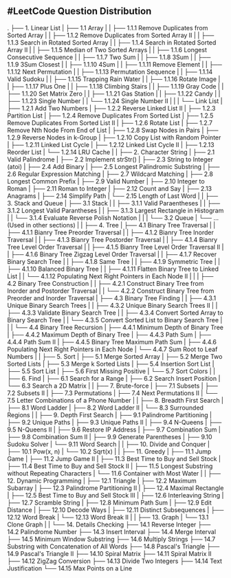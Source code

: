 #LeetCode
Question Distribution
---------------------
.
├── 1. Linear List
|   ├── 1.1 Array
|   |   ├── 1.1.1 Remove Duplicates from Sorted Array
|   |   ├── 1.1.2 Remove Duplicates from Sorted Array II
|   |   ├── 1.1.3 Search in Rotated Sorted Array
|   |   ├── 1.1.4 Search in Rotated Sorted Array II
|   |   ├── 1.1.5 Median of Two Sorted Arrays
|   |   ├── 1.1.6 Longest Consecutive Sequence
|   |   ├── 1.1.7 Two Sum
|   |   ├── 1.1.8 3Sum
|   |   ├── 1.1.9 3Sum Closest
|   |   ├── 1.1.10 4Sum
|   |   ├── 1.1.11 Remove Element
|   |   ├── 1.1.12 Next Permutation
|   |   ├── 1.1.13 Permutation Sequence
|   |   ├── 1.1.14 Valid Sudoku
|   |   ├── 1.1.15 Trapping Rain Water
|   |   ├── 1.1.16 Rotate Image
|   |   ├── 1.1.17 Plus One
|   |   ├── 1.1.18 Climbing Stairs
|   |   ├── 1.1.19 Gray Code
|   |   ├── 1.1.20 Set Matrix Zero
|   |   ├── 1.1.21 Gas Station
|   |   ├── 1.1.22 Candy
|   |   ├── 1.1.23 Single Number
|   |   └── 1.1.24 Single Number II
|   |
|   └── Link List
|       ├── 1.2.1 Add Two Numbers
|       ├── 1.2.2 Reverse Linked List II
|       ├── 1.2.3 Partition List
|       ├── 1.2.4 Remove Duplicates From Sorted List
|       ├── 1.2.5 Remove Duplicates From Sorted List II
|       ├── 1.2.6 Rotate List
|       ├── 1.2.7 Remove Nth Node From End of List
|       ├── 1.2.8 Swap Nodes in Pairs
|       ├── 1.2.9 Reverse Nodes in k-Group
|       ├── 1.2.10 Copy List with Random Pointer
|       ├── 1.2.11 Linked List Cycle
|       ├── 1.2.12 Linked List Cycle II
|       ├── 1.2.13 Reorder List
|       └── 1.2.14 LRU Cache
|
|
├── 2. Character String
|   ├── 2.1 Valid Palindrome
|   ├── 2.2 Implement strStr()
|   ├── 2.3 String to Integer (atoi)
|   ├── 2.4 Add Binary
|   ├── 2.5 Longest Palindromic Substring
|   ├── 2.6 Regular Expression Matching
|   ├── 2.7 Wildcard Matching
|   ├── 2.8 Longest Common Prefix
|   ├── 2.9 Valid Number
|   ├── 2.10 Integer to Roman
|   ├── 2.11 Roman to Integer
|   ├── 2.12 Count and Say
|   ├── 2.13 Anagrams
|   ├── 2.14 Simplify Path
|   └── 2.15 Length of Last Word
|
|
├── 3. Stack and Queue
|   ├── 3.1 Stack
|   |   ├── 3.1.1 Valid Paraentheses
|   |   ├── 3.1.2 Longest Valid Parantheses
|   |   ├── 3.1.3 Largest Rectangle in Histogram
|   |   └── 3.1.4 Evaluate Reverse Polish Notation
|   |
|   └── 3.2 Queue
|   	└── ... (Used in other sections)
|
|
├── 4. Tree
|   ├── 4.1 Binary Tree Traversal
|   |   ├── 4.1.1 Bianry Tree Preorder Traversal
|   |   ├── 4.1.2 Bianry Tree Inorder Traversal
|   |   ├── 4.1.3 Bianry Tree Postorder Traversal
|   |   ├── 4.1.4 Bianry Tree Level Order Traversal
|   |   ├── 4.1.5 Bianry Tree Level Order Traversal II
|   |   ├── 4.1.6 Binary Tree Zigzag Level Order Traversal
|   |   ├── 4.1.7 Recover Binary Search Tree
|   |   ├── 4.1.8 Same Tree
|   |   ├── 4.1.9 Symmetric Tree
|   |   ├── 4.1.10 Balanced Binary Tree
|   |   ├── 4.1.11 Flatten Binary Tree to Linked List
|   |   └── 4.1.12 Populating Next Right Pointers in Each Node II
|   |
|   ├── 4.2 Binary Tree Construction
|   |   ├── 4.2.1 Construct Binary Tree from Inorder and Postorder Traversal
|   |   └── 4.2.2 Construct Binary Tree from Preorder and Inorder Traversal
|   ├── 4.3 Binary Tree Finding
|   |   ├── 4.3.1 Unique Binary Search Trees
|   |   ├── 4.3.2 Unique Binary Search Trees II
|   |   ├── 4.3.3 Validate Binary Search Tree
|   |   ├── 4.3.4 Convert Sorted Array to Binary Search Tree
|   |   └── 4.3.5 Convert Sorted List to Binary Search Tree
|   | 
|   └── 4.4 Binary Tree Recursion
|       ├── 4.4.1 Minimum Depth of Binary Tree
|       ├── 4.4.2 Maximum Depth of Binary Tree
|       ├── 4.4.3 Path Sum
|       ├── 4.4.4 Path Sum II
|       ├── 4.4.5 Binary Tree Maximum Path Sum
|       ├── 4.4.6 Populating Next Right Pointers in Each Node
|       └── 4.4.7 Sum Root to Leaf Numbers
|
|
├── 5. Sort
|   ├── 5.1 Merge Sorted Array
|   ├── 5.2 Merge Two Sorted Lists
|   ├── 5.3 Merge k Sorted Lists
|   ├── 5.4 Insertion Sort List
|   ├── 5.5 Sort List
|   ├── 5.6 First Missing Positive
|   └── 5.7 Sort Colors
|
|
├── 6. Find
|   ├── 6.1 Search for a Range
|   ├── 6.2 Search Insert Position
|   └── 6.3 Search a 2D Matrix
|
|
├── 7. Brute-force
|   ├── 7.1 Subsets
|   ├── 7.2 Subsets II
|   ├── 7.3 Permutations
|   ├── 7.4 Next Permutations II
|   └── 7.5 Letter Combinations of a Phone Number
|
|
├── 8. Breadth First Search
|   ├── 8.1 Word Ladder
|   ├── 8.2 Word Ladder II
|   └── 8.3 Surrounded Regions
|
|
├── 9. Depth First Search
|   ├── 9.1 Palindrome Partitioning
|   ├── 9.2 Unique Paths
|   ├── 9.3 Unique Paths II
|   ├── 9.4 N-Queens
|   ├── 9.5 N-Queens II
|   ├── 9.6 Restore IP Address
|   ├── 9.7 Combination Sum
|   ├── 9.8 Combination Sum II
|   ├── 9.9 Generate Parentheses
|   ├── 9.10 Sudoku Solver
|   └── 9.11 Word Search
|
|
├── 10. Divide and Conquer
|   ├── 10.1 Pow(x, n)
|   └── 10.2 Sqrt(x)
|
|
├── 11. Greedy
|   ├── 11.1 Jump Game
|   ├── 11.2 Jump Game II
|   ├── 11.3 Best Time to Buy and Sell Stock
|   ├── 11.4 Best Time to Buy and Sell Stock II
|   ├── 11.5 Longest Substring without Repeating Characters
|   └── 11.6 Container with Most Water
|
|
├── 12. Dynamic Programming
|   ├── 12.1 Triangle
|   ├── 12.2 Maximum Subarray
|   ├── 12.3 Palindrome Partitioning II
|   ├── 12.4 Maximal Rectangle
|   ├── 12.5 Best Time to Buy and Sell Stock III
|   ├── 12.6 Interleaving String
|   ├── 12.7 Scramble String
|   ├── 12.8 Minimum Path Sum
|   ├── 12.9 Edit Distance
|   ├── 12.10 Decode Ways
|   ├── 12.11 Distinct Subsequences
|   ├── 12.12 Word Break
|   └── 12.13 Word Break II
|
|
├── 13. Graph
|   └── 13.1 Clone Graph
|
|
└── 14. Details Checking
    ├── 14.1 Reverse Integer
    ├── 14.2 Palindrome Number
    ├── 14.3 Insert Interval
    ├── 14.4 Merge Interval
    ├── 14.5 Minimum Window Substring
    ├── 14.6 Multiply Strings
    ├── 14.7 Substring with Concatenation of All Words
    ├── 14.8 Pascal's Triangle
    ├── 14.9 Pascal's Triangle II
    ├── 14.10 Spiral Matrix
    ├── 14.11 Spiral Matrix II
    ├── 14.12 ZigZag Conversion
    ├── 14.13 Divide Two Integers
    ├── 14.14 Text Justification
    └── 14.15 Max Points on a Line

